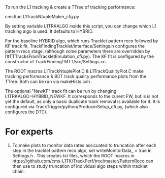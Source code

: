 To run the L1 tracking & create a TTree of tracking performance: 

cmsRun L1TrackNtupleMaker_cfg.py

By setting variable L1TRKALGO inside this script, you can change which 
L1 tracking algo is used. It defaults to HYBRID. 

For the baseline HYBRID algo, which runs Tracklet pattern reco followed
by KF track fit, TrackFindingTracklet/interface/Settings.h configures the pattern reco stage, (although some parameters there are overridden by l1tTTTracksFromTrackletEmulation_cfi.py).
The KF fit is configured by the constructor of TrackFindingTMTT/src/Settings.cc.

The ROOT macros L1TrackNtuplePlot.C & L1TrackQualityPlot.C make tracking 
performance & BDT track quality performance plots from the TTree. 
Both can be run via makeHists.csh .

The optional "NewKF" track fit can be run by changing L1TRKALGO=HYBRID_NEWKF. It corresponds to the curent FW, but is is not yet the default, as only a basic duplicate track removal is available for it. It is configured via 
TrackTrigger/python/ProducerSetup_cfi.py, (which also configures the DTC).

For experts
============

1) To make plots to monitor data rates assicuated to truncation after each step in the tracklet pattern reco algo, set writeMonitorData_ = true in Settings.h . This creates txt files, which the ROOT macros in https://github.com/cms-L1TK/TrackPerf/tree/master/PatternReco can then use to study truncation of individual algo steps within tracklet chain.
